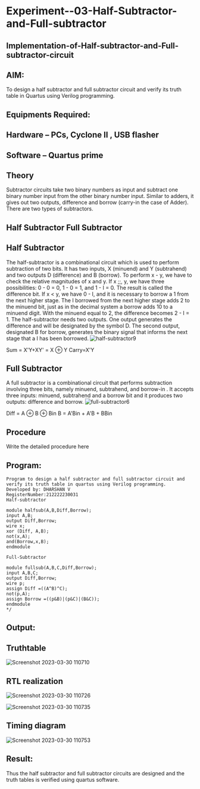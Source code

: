 # Experiment--03-Half-Subtractor-and-Full-subtractor
## Implementation-of-Half-subtractor-and-Full-subtractor-circuit
## AIM:
To design a half subtractor and full subtractor circuit and verify its truth table in Quartus using Verilog programming.

## Equipments Required:
## Hardware – PCs, Cyclone II , USB flasher
## Software – Quartus prime
## Theory
Subtractor circuits take two binary numbers as input and subtract one binary number input from the other binary number input. Similar to adders, it gives out two outputs, difference and borrow (carry-in the case of Adder). There are two types of subtractors.

## Half Subtractor Full Subtractor
## Half Subtractor
The half-subtractor is a combinational circuit which is used to perform subtraction of two bits. It has two inputs, X (minuend) and Y (subtrahend) and two outputs D (difference) and B (borrow). To perform x - y, we have to check the relative magnitudes of x and y. If x ;;, y, we have three possibilities: 0 - 0 = 0, 1 - 0 = 1, and 1 - I = 0. The result is called the difference bit. If x < y, we have 0 - I, and it is necessary to borrow a 1 from the next higher stage. The I borrowed from the next higher stage adds 2 to the minuend bit, just as in the decimal system a borrow adds 10 to a minuend digit. With the minuend equal to 2, the difference becomes 2 - I = 1. The half-subtractor needs two outputs. One output generates the difference and will be designated by the symbol D. The second output, designated B for borrow, generates the binary signal that informs the next stage that a I has been borrowed.
![half-subtractor9](https://user-images.githubusercontent.com/36288975/166112538-58c3bc7c-ee5d-4e6a-ac8d-8e8328efe27a.png)


Sum = X'Y+XY' = X ⊕ Y
Carry=X'Y

## Full Subtractor
A full subtractor is a combinational circuit that performs subtraction involving three bits, namely minuend, subtrahend, and borrow-in . It accepts three inputs: minuend, subtrahend and a borrow bit and it produces two outputs: difference and borrow. 
![full-subtractor6](https://user-images.githubusercontent.com/36288975/166112541-24c68359-3de8-4674-ae22-8272ffc385ed.png)


Diff = A ⊕ B ⊕ Bin B = A'Bin + A'B + BBin

## Procedure



Write the detailed procedure here 


## Program:
```/*
Program to design a half subtractor and full subtractor circuit and verify its truth table in quartus using Verilog programming.
Developed by: DHARSHAN V
RegisterNumber:212222230031
Half-subtractor

module halfsub(A,B,Diff,Borrow);
input A,B;
output Diff,Borrow;
wire x;
xor (Diff, A,B);
not(x,A);
and(Borrow,x,B);
endmodule

Full-Subtractor

module fullsub(A,B,C,Diff,Borrow);
input A,B,C;
output Diff,Borrow;
wire p;
assign Diff =((A^B)^C);
not(p,A);
assign Borrow =((p&B)|(p&C)|(B&C));
endmodule
*/
```

## Output:
## Truthtable

![Screenshot 2023-03-30 110710](https://user-images.githubusercontent.com/113497491/228739911-21350f38-2d6e-4d42-8da9-540f858736f0.png)


##  RTL realization
![Screenshot 2023-03-30 110726](https://user-images.githubusercontent.com/113497491/228740468-44a1c62b-9ea0-43f9-81e1-211a47f9e702.png)

![Screenshot 2023-03-30 110735](https://user-images.githubusercontent.com/113497491/228740239-9adcfa01-8e60-495d-84d8-9b21ce4c5316.png)
## Timing diagram 
![Screenshot 2023-03-30 110753](https://user-images.githubusercontent.com/113497491/228740510-3bccd6df-939d-464b-9161-b9a889f5ceec.png)



## Result:
Thus the half subtractor and full subtractor circuits are designed and the truth tables is verified using quartus software.
